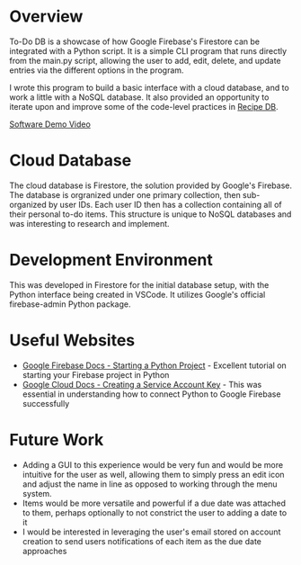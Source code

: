 # Overview
To-Do DB is a showcase of how Google Firebase's Firestore can be integrated with a Python script. It is a simple CLI program that runs directly from the main.py script, allowing the user to add, edit, delete, and update entries via the different options in the program.

I wrote this program to build a basic interface with a cloud database, and to work a little with a NoSQL database. It also provided an opportunity to iterate upon and improve some of the code-level practices in [Recipe DB](https://github.com/Mneff19/project-portfolio/tree/main/RecipeDB).

[Software Demo Video](http://youtube.link.goes.here)

# Cloud Database
The cloud database is Firestore, the solution provided by Google's Firebase. The database is orgranized under one primary collection, then sub-organized by user IDs. Each user ID then has a collection containing all of their personal to-do items. This structure is unique to NoSQL databases and was interesting to research and implement.

# Development Environment
This was developed in Firestore for the initial database setup, with the Python interface being created in VSCode. It utilizes Google's official firebase-admin Python package.

# Useful Websites
- [Google Firebase Docs - Starting a Python Project](https://firebase.google.com/docs/admin/setup?authuser=1#python_1) - Excellent tutorial on starting your Firebase project in Python
- [Google Cloud Docs - Creating a Service Account Key](https://cloud.google.com/iam/docs/keys-create-delete#iam-service-account-keys-create-console) - This was essential in understanding how to connect Python to Google Firebase successfully

# Future Work
- Adding a GUI to this experience would be very fun and would be more intuitive for the user as well, allowing them to simply press an edit icon and adjust the name in line as opposed to working through the menu system.
- Items would be more versatile and powerful if a due date was attached to them, perhaps optionally to not constrict the user to adding a date to it
- I would be interested in leveraging the user's email stored on account creation to send users notifications of each item as the due date approaches